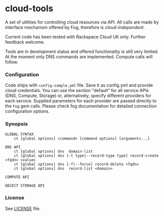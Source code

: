 cloud-tools
===========

A set of utilities for controlling cloud resources via API. All calls are made
by interface mechanism offered by Fog, therefore is *cloud-independent*.

Current code has been tested with Rackspace Cloud UK only. Further feedback welcome.

Tools are in development status and offered functionality is still very limited. At the moment
only DNS commands are implemented. Compute calls will follow.

### Configuration
Code ships with `config-sample.yml` file. Save it as config.yml and provide cloud credentials.
You can use the section "default" for all service APIs (DNS, Compute, Storage) or, alternatively,
specify different providers for each service. Supplied parameters for each provider are passed
directly to the `Fog` gem calls. Please check fog documentation for detailed connection configuration
options.

### Synopsis
```
GLOBAL SYNTAX
    ct [global options] <command> [command options] [arguments...]

DNS API
    ct [global options] dns  domain-list
    ct [global options] dns [-t type|--record-type type] record-create <fqdn> <value>
    ct [global options] dns [-f|--force] record-delete <fqdn>
    ct [global options] dns  record-list <domain>

COMPUTE API

OBJECT STORAGE API

```    

### License
See [LICENSE](../blob/master/LICENSE) file.
